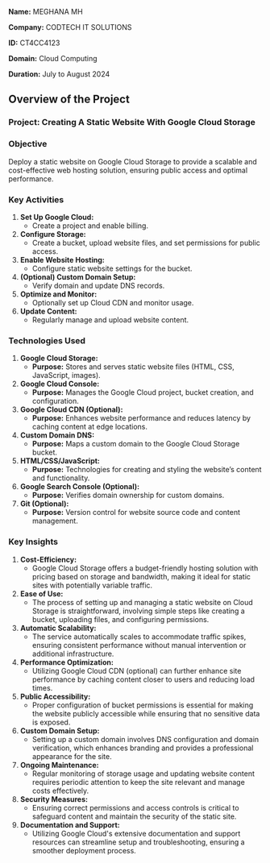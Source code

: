 **Name:** MEGHANA MH

**Company:** CODTECH IT SOLUTIONS

**ID:** CT4CC4123

**Domain:** Cloud Computing

**Duration:** July to August 2024 


## Overview of the Project

### Project: Creating A Static Website With Google Cloud Storage

### Objective
Deploy a static website on Google Cloud Storage to provide a scalable and cost-effective web hosting solution, ensuring public access and optimal performance.

### Key Activities
1. **Set Up Google Cloud:**
   - Create a project and enable billing.
2. **Configure Storage:**
   - Create a bucket, upload website files, and set permissions for public access.
3. **Enable Website Hosting:**
   - Configure static website settings for the bucket.
4. **(Optional) Custom Domain Setup:**
   - Verify domain and update DNS records.
5. **Optimize and Monitor:**
   - Optionally set up Cloud CDN and monitor usage.
6. **Update Content:**
   - Regularly manage and upload website content.
  
### Technologies Used
1. **Google Cloud Storage:**
   - **Purpose:** Stores and serves static website files (HTML, CSS, JavaScript, images).
2. **Google Cloud Console:**
   - **Purpose:** Manages the Google Cloud project, bucket creation, and configuration.
3. **Google Cloud CDN (Optional):**
   - **Purpose:** Enhances website performance and reduces latency by caching content at edge locations.
4. **Custom Domain DNS:**
   - **Purpose:** Maps a custom domain to the Google Cloud Storage bucket.
5. **HTML/CSS/JavaScript:**
   - **Purpose:** Technologies for creating and styling the website’s content and functionality.
6. **Google Search Console (Optional):**
   - **Purpose:** Verifies domain ownership for custom domains.
7. **Git (Optional):**
   - **Purpose:** Version control for website source code and content management.

### Key Insights
1. **Cost-Efficiency:**
   - Google Cloud Storage offers a budget-friendly hosting solution with pricing based on storage and bandwidth, making it ideal for static sites with potentially variable traffic.
2. **Ease of Use:**
   - The process of setting up and managing a static website on Cloud Storage is straightforward, involving simple steps like creating a bucket, uploading files, and configuring permissions.
3. **Automatic Scalability:**
   - The service automatically scales to accommodate traffic spikes, ensuring consistent performance without manual intervention or additional infrastructure.
4. **Performance Optimization:**
   - Utilizing Google Cloud CDN (optional) can further enhance site performance by caching content closer to users and reducing load times.
5. **Public Accessibility:**
   - Proper configuration of bucket permissions is essential for making the website publicly accessible while ensuring that no sensitive data is exposed.
6. **Custom Domain Setup:**
   - Setting up a custom domain involves DNS configuration and domain verification, which enhances branding and provides a professional appearance for the site.
7. **Ongoing Maintenance:**
   - Regular monitoring of storage usage and updating website content requires periodic attention to keep the site relevant and manage costs effectively.
8. **Security Measures:**
   - Ensuring correct permissions and access controls is critical to safeguard content and maintain the security of the static site.
9. **Documentation and Support:**
   - Utilizing Google Cloud's extensive documentation and support resources can streamline setup and troubleshooting, ensuring a smoother deployment process.



